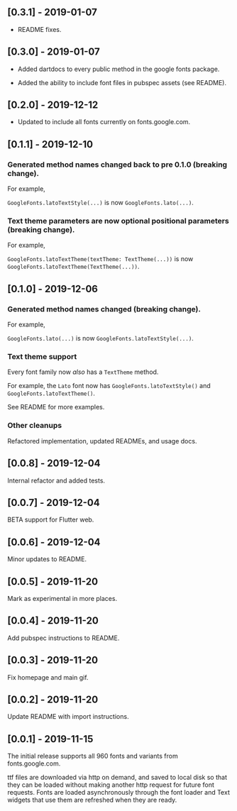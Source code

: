 ## [0.3.1] - 2019-01-07

* README fixes.

## [0.3.0] - 2019-01-07

* Added dartdocs to every public method in the google fonts package.

* Added the ability to include font files in pubspec assets (see README).

## [0.2.0] - 2019-12-12

* Updated to include all fonts currently on fonts.google.com.

## [0.1.1] - 2019-12-10

### Generated method names changed back to pre 0.1.0 (breaking change).

For example,

`GoogleFonts.latoTextStyle(...)` is now `GoogleFonts.lato(...)`.

### Text theme parameters are now optional positional parameters (breaking change).

For example,

`GoogleFonts.latoTextTheme(textTheme: TextTheme(...))` is now `GoogleFonts.latoTextTheme(TextTheme(...))`.


## [0.1.0] - 2019-12-06

### Generated method names changed (breaking change).

For example,

`GoogleFonts.lato(...)` is now `GoogleFonts.latoTextStyle(...)`.

### Text theme support

Every font family now _also_ has a `TextTheme` method.

For example, the `Lato` font now has `GoogleFonts.latoTextStyle()` and `GoogleFonts.latoTextTheme()`.

See README for more examples.

### Other cleanups

Refactored implementation, updated READMEs, and usage docs.


## [0.0.8] - 2019-12-04

Internal refactor and added tests.

## [0.0.7] - 2019-12-04

BETA support for Flutter web.

## [0.0.6] - 2019-12-04

Minor updates to README.

## [0.0.5] - 2019-11-20

Mark as experimental in more places.

## [0.0.4] - 2019-11-20

Add pubspec instructions to README.

## [0.0.3] - 2019-11-20

Fix homepage and main gif.

## [0.0.2] - 2019-11-20

Update README with import instructions.

## [0.0.1] - 2019-11-15

The initial release supports all 960 fonts and variants from fonts.google.com.

ttf files are downloaded via http on demand, and saved to local disk so that they can be loaded
without making another http request for future font requests. Fonts are loaded asynchronously 
through the font loader and Text widgets that use them are refreshed when they are ready.
